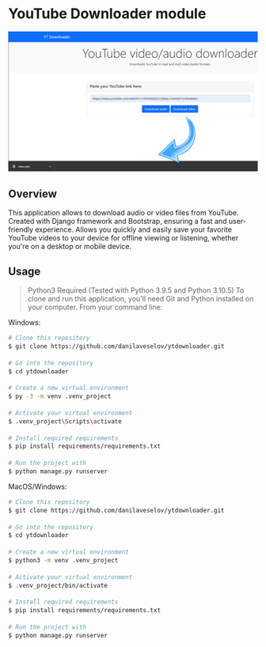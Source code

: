 # YouTube Downloader module

![Screenshot](videoDownload.png)

## Overview

This application allows to download audio or video files from YouTube. Created with Django framework and Bootstrap, ensuring a fast and user-friendly experience. Allows you quickly and easily save your favorite YouTube videos to your device for offline viewing or listening, whether you're on a desktop or mobile device.

## Usage

> Python3 Required (Tested with Python 3.9.5 and Python 3.10.5)
> To clone and run this application, you'll need Git and Python installed on your computer. From your command line:

Windows:

```bash
# Clone this repository
$ git clone https://github.com/danilaveselov/ytdownloader.git

# Go into the repository
$ cd ytdownloader

# Create a new virtual environment
$ py -3 -m venv .venv_project

# Activate your virtual environment
$ .venv_project\Scripts\activate

# Install required requirements
$ pip install requirements/requirements.txt

# Run the project with
$ python manage.py runserver
```

MacOS/Windows:

```bash
# Clone this repository
$ git clone https://github.com/danilaveselov/ytdownloader.git

# Go into the repository
$ cd ytdownloader

# Create a new virtual environment
$ python3 -m venv .venv_project

# Activate your virtual environment
$ .venv_project/bin/activate

# Install required requirements
$ pip install requirements/requirements.txt

# Run the project with
$ python manage.py runserver
```
